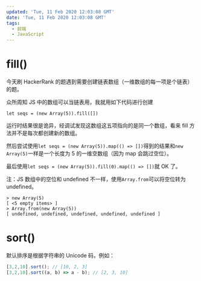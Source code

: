 ```yaml
---
updated: 'Tue, 11 Feb 2020 12:03:08 GMT'
date: 'Tue, 11 Feb 2020 12:03:08 GMT'
tags:
  - 前端
  - JavaScript
---
```


# fill()

今天刷 HackerRank 的题遇到需要创建链表数组（一维数组的每一项是个链表）的题。

众所周知 JS 中的数组可以当链表用，我就用如下代码进行创建

`let seqs = (new Array(5)).fill([])`

运行时结果很是诡异，经调试发现这数组这五项指向的是同一个数组，看来 fill 方法并不是每次都创建新的数组。

然后尝试使用`let seqs = (new Array(5)).map(() => [])`得到的结果和`new Array(5)`一样是一个长度为 5 的一维空数组（因为 map 会跳过空位）。

最后使用`let seqs = (new Array(5)).fill(0).map(() => [])`就 OK 了。

注：JS 数组中的空位和 undefined 不一样，使用`Array.from`可以将空位转为 undefined。

```node
> new Array(5)
[ <5 empty items> ]
> Array.from(new Array(5))
[ undefined, undefined, undefined, undefined, undefined ]
```

# sort()

默认排序是根据字符串的 Unicode 码，例如：

```js
[3,2,10].sort(); // [10, 2, 3]
[3,2,10].sort((a, b) => a - b); // [2, 3, 10]
```
